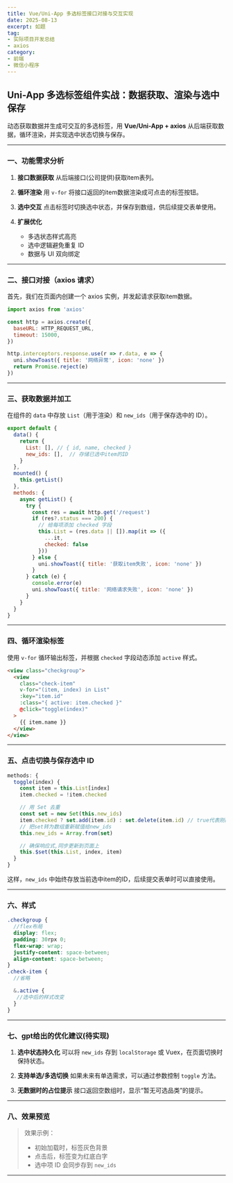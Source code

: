 ```yaml
---
title: Vue/Uni-App 多选标签接口对接与交互实现
date: 2025-08-13
excerpt: 如题
tag: 
- 实际项目开发总结
- axios
category:
- 前端
- 微信小程序
---
```

## Uni-App 多选标签组件实战：数据获取、渲染与选中保存

动态获取数据并生成可交互的多选标签，用 **Vue/Uni-App + axios** 从后端获取数据，循环渲染，并实现选中状态切换与保存。

---

### 一、功能需求分析

1. **接口数据获取**
   从后端接口(公司提供)获取item表列。

2. **循环渲染**
   用 `v-for` 将接口返回的item数据渲染成可点击的标签按钮。

3. **选中交互**
   点击标签时切换选中状态，并保存到数组，供后续提交表单使用。

4. **扩展优化**

   * 多选状态样式高亮
   * 选中逻辑避免重复 ID
   * 数据与 UI 双向绑定

---

### 二、接口对接（axios 请求）

首先，我们在页面内创建一个 axios 实例，并发起请求获取item数据。

```js
import axios from 'axios'

const http = axios.create({
  baseURL: HTTP_REQUEST_URL,
  timeout: 15000,
})

http.interceptors.response.use(r => r.data, e => {
  uni.showToast({ title: '网络异常', icon: 'none' })
  return Promise.reject(e)
})
```

---

### 三、获取数据并加工

在组件的 `data` 中存放 `List`（用于渲染）和 `new_ids`（用于保存选中的 ID）。

```js
export default {
  data() {
    return {
      List: [], // { id, name, checked }
      new_ids: [],  // 存储已选中item的ID
    }
  },
  mounted() {
    this.getList()
  },
  methods: {
    async getList() {
      try {
        const res = await http.get('/request')
        if (res?.status === 200) {
          // 给每项添加 checked 字段
          this.List = (res.data || []).map(it => ({
            ...it,
            checked: false
          }))
        } else {
          uni.showToast({ title: '获取item失败', icon: 'none' })
        }
      } catch (e) {
        console.error(e)
        uni.showToast({ title: '网络请求失败', icon: 'none' })
      }
    }
  }
}
```

---

### 四、循环渲染标签

使用 `v-for` 循环输出标签，并根据 `checked` 字段动态添加 `active` 样式。

```html
<view class="checkgroup">
  <view
    class="check-item"
    v-for="(item, index) in List"
    :key="item.id"
    :class="{ active: item.checked }"
    @click="toggle(index)"
  >
    {{ item.name }}
  </view>
</view>
```

---

### 五、点击切换与保存选中 ID

```js
methods: {
  toggle(index) {
    const item = this.List[index]
    item.checked = !item.checked

    // 用 Set 去重
    const set = new Set(this.new_ids)
    item.checked ? set.add(item.id) : set.delete(item.id) // true代表刚刚选中,加入其中
    // 把set转为数组重新赋值给new_ids
    this.new_ids = Array.from(set)

    // 确保响应式,同步更新到页面上
    this.$set(this.List, index, item)
  }
}
```

这样，`new_ids` 中始终存放当前选中item的ID，后续提交表单时可以直接使用。

---

### 六、样式

```scss
.checkgroup {
  //flex布局
  display: flex;
  padding: 30rpx 0;
  flex-wrap: wrap;
  justify-content: space-between;
  align-content: space-between;
}
.check-item {
  //省略

  &.active {
   //选中后的样式改变
  }
}
```

---

### 七、gpt给出的优化建议(待实现)

1. **选中状态持久化**
   可以将 `new_ids` 存到 `localStorage` 或 Vuex，在页面切换时保持状态。

2. **支持单选/多选切换**
   如果未来有单选需求，可以通过参数控制 `toggle` 方法。

3. **无数据时的占位提示**
   接口返回空数组时，显示“暂无可选品类”的提示。

---

### 八、效果预览

> 效果示例：
>
> * 初始加载时，标签灰色背景
> * 点击后，标签变为红底白字
> * 选中项 ID 会同步存到 `new_ids`

---
